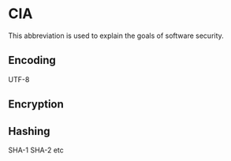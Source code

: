 # CIA
This abbreviation is used to explain the goals of software security.

## Encoding

UTF-8

   

## Encryption


## Hashing


SHA-1
SHA-2 etc

